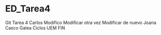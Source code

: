 # ED_Tarea4
Git Tarea 4
Carlos
Modifico
Modificar otra vez
Modificar de nuevo
Joana Casco Galea
Ciclos UEM
FIN